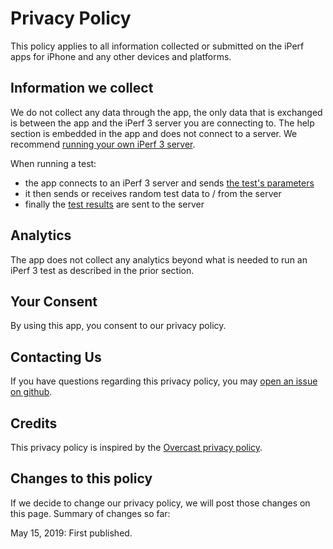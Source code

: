 # Privacy Policy

This policy applies to all information collected or submitted on the iPerf apps for iPhone and any other devices and platforms.

## Information we collect

We do not collect any data through the app, the only data that is exchanged is between the app and the iPerf 3 server you are connecting to. The help section is embedded in the app and does not connect to a server. We recommend [running your own iPerf 3 server](https://github.com/ndfred/iperf-ios/blob/master/Documentation/Help.md).

When running a test:

* the app connects to an iPerf 3 server and sends [the test's parameters](https://github.com/ndfred/iperf-ios/blob/master/Source/iperf3/iperf_api.c#L1526)
* it then sends or receives random test data to / from the server
* finally the [test results](https://github.com/ndfred/iperf-ios/blob/master/Source/iperf3/iperf_api.c#L1690) are sent to the server

## Analytics

The app does not collect any analytics beyond what is needed to run an iPerf 3 test as described in the prior section.

## Your Consent

By using this app, you consent to our privacy policy.

## Contacting Us

If you have questions regarding this privacy policy, you may [open an issue on github](https://github.com/ndfred/iperf-ios/issues).

## Credits

This privacy policy is inspired by the [Overcast privacy policy](https://overcast.fm/privacy).

## Changes to this policy

If we decide to change our privacy policy, we will post those changes on this page. Summary of changes so far:

May 15, 2019: First published.
